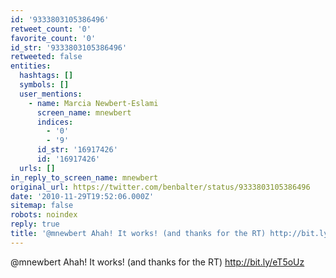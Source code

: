 ```yaml
---
id: '9333803105386496'
retweet_count: '0'
favorite_count: '0'
id_str: '9333803105386496'
retweeted: false
entities:
  hashtags: []
  symbols: []
  user_mentions:
    - name: Marcia Newbert-Eslami
      screen_name: mnewbert
      indices:
        - '0'
        - '9'
      id_str: '16917426'
      id: '16917426'
  urls: []
in_reply_to_screen_name: mnewbert
original_url: https://twitter.com/benbalter/status/9333803105386496
date: '2010-11-29T19:52:06.000Z'
sitemap: false
robots: noindex
reply: true
title: '@mnewbert Ahah! It works! (and thanks for the RT) http://bit.ly/eT5oUz'
---
```


@mnewbert Ahah! It works! (and thanks for the RT) http://bit.ly/eT5oUz